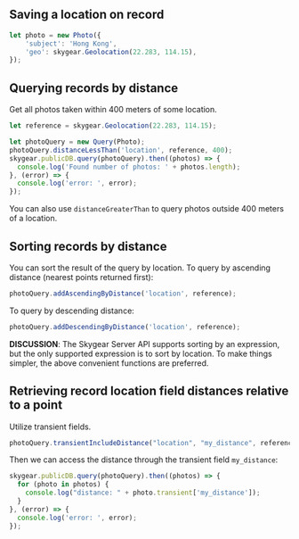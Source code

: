 ## Saving a location on record

```js
let photo = new Photo({
    'subject': 'Hong Kong',
    'geo': skygear.Geolocation(22.283, 114.15),
});
```


## Querying records by distance

Get all photos taken within 400 meters of some location.

```javascript
let reference = skygear.Geolocation(22.283, 114.15);

let photoQuery = new Query(Photo);
photoQuery.distanceLessThan('location', reference, 400);
skygear.publicDB.query(photoQuery).then((photos) => {
  console.log('Found number of photos: ' + photos.length);
}, (error) => {
  console.log('error: ', error);
});
```

You can also use `distanceGreaterThan` to query photos outside 400 meters of
a location.


## Sorting records by distance

You can sort the result of the query by location. To query by ascending
distance (nearest points returned first):

```js
photoQuery.addAscendingByDistance('location', reference);
```

To query by descending distance:

```js
photoQuery.addDescendingByDistance('location', reference);
```

**DISCUSSION**: The Skygear Server API supports sorting by an expression, but the
only supported expression is to sort by location. To make things simpler,
the above convenient functions are preferred.

## Retrieving record location field distances relative to a point

Utilize transient fields.

```js
photoQuery.transientIncludeDistance("location", "my_distance", reference);
```

Then we can access the distance through the transient field `my_distance`:

```js
skygear.publicDB.query(photoQuery).then((photos) => {
  for (photo in photos) {
    console.log("distance: " + photo.transient['my_distance']);
  }
}, (error) => {
  console.log('error: ', error);
});
```

